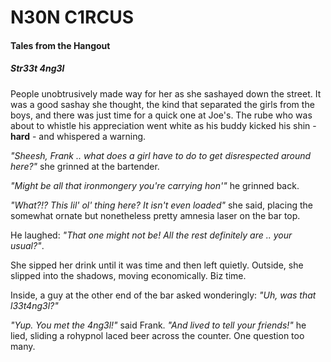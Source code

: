 # N30N C1RCUS

#### Tales from the Hangout

##### Str33t 4ng3l

People unobtrusively made way for her as she sashayed down the street. It was a good
sashay she thought, the kind that separated the girls from the boys, and there was
just time for a quick one at Joe's. The rube who was about to whistle his appreciation
went white as his buddy kicked his shin - **hard** - and whispered a warning.

  _"Sheesh, Frank .. what does a girl have to do to get disrespected around here?"_ she
  grinned at the bartender.

  _"Might be all that ironmongery you're carrying hon'"_ he grinned back.

  _"What?!? This lil' ol' thing here? It isn't even loaded"_ she said, placing the somewhat ornate but nonetheless pretty amnesia laser on the bar top.

  He laughed: _"That one might not be! All the rest definitely are .. your usual?"_.

She sipped her drink until it was time and then left quietly. Outside, she slipped into
the shadows, moving economically. Biz time.

Inside, a guy at the other end of the bar asked wonderingly: _"Uh, was that l33t4ng3l?"_

_"Yup. You met the 4ng3l!"_ said Frank. _"And lived to tell your friends!"_ he lied, sliding a rohypnol laced beer across the counter. One question too many.
